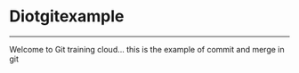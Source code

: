 # Diotgitexample
<hr/>
<p>
Welcome to Git training cloud...
this is the example of commit and merge in git
  

</p>
